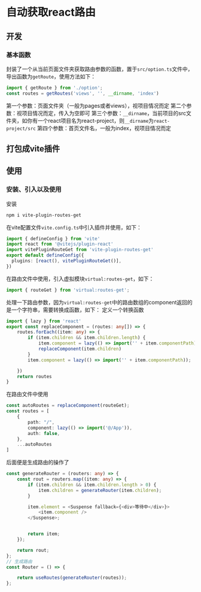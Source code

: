 # 自动获取react路由

## 开发

### 基本函数
封装了一个从当前页面文件夹获取路由参数的函数，置于`src/option.ts`文件中，导出函数为`getRoute`，使用方法如下：
```ts
import { getRoute } from './option'; 
const routes = getRoutes('views', '', __dirname, 'index')
```
第一个参数：页面文件夹（一般为pages或者views），视项目情况而定
第二个参数：视项目情况而定，传入为空即可
第三个参数：`__dirname`，当前项目的src文件夹，如你有一个react项目名为react-project，则`__dirname`为`react-project/src`
第四个参数：首页文件名，一般为index，视项目情况而定

## 打包成vite插件



## 使用
### 安装、引入以及使用
安装
```bash
npm i vite-plugin-routes-get
```
在vite配置文件`vite.config.ts`中引入插件并使用，如下：
```ts
import { defineConfig } from 'vite'
import react from '@vitejs/plugin-react'
import vitePluginRouteGet from 'vite-plugin-routes-get'
export default defineConfig({
  plugins: [react(), vitePluginRouteGet()],
})
```
在路由文件中使用，引入虚拟模块`virtual:routes-get`，如下：
```ts
import { routeGet } from 'virtual:routes-get';
```
处理一下路由参数，因为`virtual:routes-get`中的路由数组的component返回的是一个字符串，需要转换成函数，如下：
定义一个转换函数
```ts
import { lazy } from 'react'
export const replaceComponent = (routes: any[]) => {
    routes.forEach((item: any) => {
        if (item.children && item.children.length) {
            item.component = lazy(() => import('' + item.componentPath));
            replaceComponent(item.children)
        }
        item.component = lazy(() => import('' + item.componentPath));

    })
    return routes
}
```
在路由文件中使用
```ts
const autoRoutes = replaceComponent(routeGet);
const routes = [
    {
        path: "/",
        component: lazy(() => import('@/App')),
        auth: false,
    },
    ...autoRoutes
]
```
后面便是生成路由的操作了
```ts
const generateRouter = (routers: any) => {
    const rout = routers.map((item: any) => {
        if (item.children && item.children.length > 0) {
            item.children = generateRouter(item.children);
        }

        item.element = <Suspense fallback={<div>等待中</div>}>
            <item.component />
        </Suspense>;


        return item;
    });

    return rout;
};
// 生成路由
const Router = () => {

    return useRoutes(generateRouter(routes));
};
```